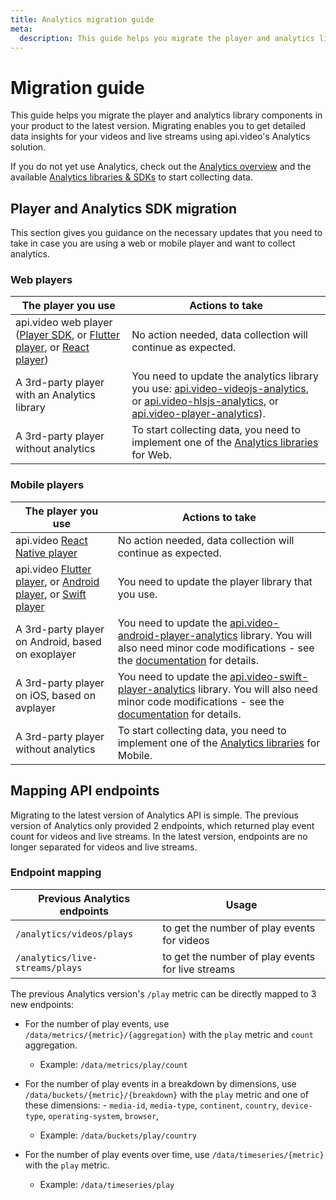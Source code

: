 ```yaml
---
title: Analytics migration guide
meta: 
  description: This guide helps you migrate the player and analytics library components in your product to the latest version. Migrating enables you to get detailed data insights for your videos and live streams using api.video's Analytics solution.
---
```


# Migration guide

This guide helps you migrate the player and analytics library components in your product to the latest version. Migrating enables you to get detailed data insights for your videos and live streams using api.video's Analytics solution.

If you do not yet use Analytics, check out the [Analytics overview](/analytics/overview) and the available [Analytics libraries & SDKs](/sdks/player) to start collecting data.

## Player and Analytics SDK migration

This section gives you guidance on the necessary updates that you need to take in case you are using a web or mobile player and want to collect analytics.

### Web players

| The player you use                                                         | Actions to take                                                      |
| -------------------------------------------------------------------------- | -------------------------------------------------------------------- |
| api.video web player ([Player SDK](/sdks/player/apivideo-player-sdk), or [Flutter player](/sdks/player/apivideo-flutter-player), or [React player](https://docs.api.video/sdks/player/apivideo-react-player))      | No action needed, data collection will continue as expected. |
| A 3rd-party player with an Analytics library  | You need to update the analytics library you use: [api.video-videojs-analytics](/sdks/player/apivideo-videojs-analytics), or [api.video-hlsjs-analytics](/sdks/player/apivideo-hlsjs-analytics), or [api.video-player-analytics](/sdks/player/apivideo-player-analytics)). |
| A 3rd-party player without analytics | To start collecting data, you need to implement one of the [Analytics libraries](/sdks/player#web) for Web.  |

### Mobile players

| The player you use                                                         | Actions to take                                                      |
| -------------------------------------------------------------------------- | -------------------------------------------------------------------- |
| api.video [React Native player](/sdks/player/apivideo-react-native-player) | No action needed, data collection will continue as expected.         |
| api.video [Flutter player](/sdks/player/apivideo-flutter-player), or [Android player](/sdks/player/apivideo-android-player), or [Swift player](/sdks/player/apivideo-swift-player)  | You need to update the player library that you use. |
| A 3rd-party player on Android, based on exoplayer | You need to update the [api.video-android-player-analytics](/sdks/player/apivideo-android-player-analytics) library. You will also need minor code modifications - see the [documentation](https://github.com/apivideo/api.video-android-player-analytics?tab=readme-ov-file#installation) for details.  |
| A 3rd-party player on iOS, based on avplayer | You need to update the [api.video-swift-player-analytics](/sdks/player/apivideo-swift-player-analytics) library. You will also need minor code modifications - see the [documentation](https://github.com/apivideo/api.video-swift-player-analytics?tab=readme-ov-file#installation) for details.  |
| A 3rd-party player without analytics | To start collecting data, you need to implement one of the [Analytics libraries](/sdks/player#mobile) for Mobile.  |

## Mapping API endpoints

Migrating to the latest version of Analytics API is simple. The previous version of Analytics only provided 2 endpoints, which returned play event count for videos and live streams. In the latest version, endpoints are no longer separated for videos and live streams.

### Endpoint mapping

| Previous Analytics endpoints    | Usage                                             |
| ------------------------------- | ------------------------------------------------- |
| `/analytics/videos/plays`       | to get the number of play events for videos       |
| `/analytics/live-streams/plays` | to get the number of play events for live streams |

The previous Analytics version's `/play` metric can be directly mapped to 3 new endpoints:

- For the number of play events, use `/data/metrics/{metric}/{aggregation}` with the `play` metric and `count` aggregation.
    - Example: `/data/metrics/play/count`

- For the number of play events in a breakdown by dimensions, use `/data/buckets/{metric}/{breakdown}` with the `play` metric and one of these dimensions:
        - `media-id`, `media-type`, `continent`, `country`, `device-type`, `operating-system`, `browser`,
    - Example: `/data/buckets/play/country`

- For the number of play events over time, use `/data/timeseries/{metric}` with the `play` metric.
    - Example: `/data/timeseries/play`